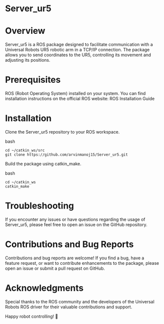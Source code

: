 # Server_ur5

# Overview

Server_ur5 is a ROS package designed to facilitate communication with a Universal Robots UR5 robotic arm in a TCP/IP connection. The package allows you to send coordinates to the UR5, controlling its movement and adjusting its positions.

# Prerequisites

ROS (Robot Operating System) installed on your system. You can find installation instructions on the official ROS website: ROS Installation Guide

# Installation

Clone the Server_ur5 repository to your ROS workspace.

 bash

    cd ~/catkin_ws/src
    git clone https://github.com/arvinmanoj15/Server_ur5.git

Build the package using catkin_make.

 bash

    cd ~/catkin_ws
    catkin_make

# Troubleshooting

If you encounter any issues or have questions regarding the usage of Server_ur5, please feel free to open an issue on the GitHub repository.

# Contributions and Bug Reports

Contributions and bug reports are welcome! If you find a bug, have a feature request, or want to contribute enhancements to the package, please open an issue or submit a pull request on GitHub.

# Acknowledgments

Special thanks to the ROS community and the developers of the Universal Robots ROS driver for their valuable contributions and support.

Happy robot controlling! :robot:
